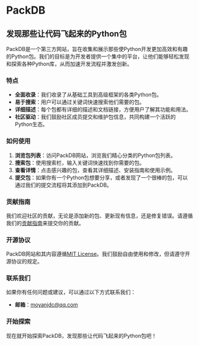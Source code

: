 # PackDB

## 发现那些让代码飞起来的Python包

PackDB是一个第三方网站，旨在收集和展示那些使Python开发更加高效和有趣的Python包。我们的目标是为开发者提供一个集中的平台，让他们能够轻松发现和探索各种Python库，从而加速开发流程并激发创新。

### 特点

- **全面收录**：我们收录了从基础工具到高级框架的各类Python包。
- **易于搜索**：用户可以通过关键词快速搜索他们需要的包。
- **详细描述**：每个包都有详细的描述和文档链接，方便用户了解其功能和用法。
- **社区驱动**：我们鼓励社区成员提交和维护包信息，共同构建一个活跃的Python生态。

### 如何使用

1. **浏览包列表**：访问PackDB网站，浏览我们精心分类的Python包列表。
2. **搜索包**：使用搜索栏，输入关键词快速找到你需要的包。
3. **查看详情**：点击感兴趣的包，查看其详细描述、安装指南和使用示例。
4. **提交包**：如果你有一个Python包想要分享，或者发现了一个很棒的包，可以通过我们的提交流程将其添加到PackDB。

### 贡献指南

我们欢迎社区的贡献，无论是添加新的包、更新现有信息，还是修复错误。请遵循我们的[贡献指南](CONTRIBUTING.md)来提交你的贡献。

### 开源协议

PackDB网站和其内容遵循[MIT License](LICENSE.md)。我们鼓励自由使用和修改，但请遵守开源协议的规定。

### 联系我们

如果你有任何问题或建议，可以通过以下方式联系我们：

- **邮箱**：[moyanjdc@qq.com](mailto:moyanjdc@qq.com)
<!-- - **社交媒体**：关注我们的[Twitter](https://twitter.com/packdb)和[GitHub](https://github.com/packdb)获取最新动态。-->

### 开始探索

现在就开始探索PackDB，发现那些让代码飞起来的Python包吧！